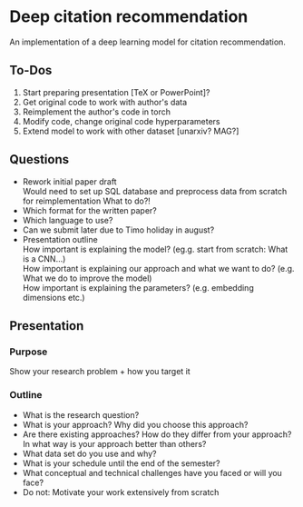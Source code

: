 # Deep citation recommendation
An implementation of a deep learning model for citation recommendation.

## To-Dos
1. Start preparing presentation [TeX or PowerPoint]?
2. Get original code to work with author's data
3. Reimplement the author's code in torch
4. Modify code, change original code hyperparameters
5. Extend model to work with other dataset [unarxiv? MAG?] 

## Questions
* Rework initial paper draft  
    Would need to set up SQL database and preprocess data from scratch for reimplementation
    What to do?!
* Which format for the written paper?
* Which language to use?
* Can we submit later due to Timo holiday in august?
* Presentation outline  
    How important is explaining the model? (eg.g. start from scratch: What is a CNN...)  
    How important is explaining our approach and what we want to do? (e.g. What we do to improve the model)  
    How important is explaining the parameters? (e.g. embedding dimensions etc.)

## Presentation
### Purpose
Show your research problem + how you target it


### Outline
* What is the research question?
* What is your approach? Why did you choose this approach? 
* Are there existing approaches? How do they differ from your approach? In what way is your approach better than others?
* What data set do you use and why?
* What is your schedule until the end of the semester?
* What conceptual and technical challenges have you faced or will you face?
* Do not: Motivate your work extensively from scratch
